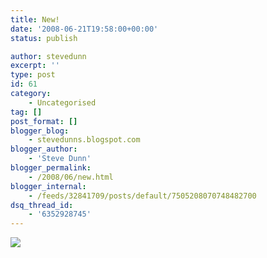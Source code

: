 ```yaml
---
title: New!
date: '2008-06-21T19:58:00+00:00'
status: publish

author: stevedunn
excerpt: ''
type: post
id: 61
category:
    - Uncategorised
tag: []
post_format: []
blogger_blog:
    - stevedunns.blogspot.com
blogger_author:
    - 'Steve Dunn'
blogger_permalink:
    - /2008/06/new.html
blogger_internal:
    - /feeds/32841709/posts/default/7505208070748482700
dsq_thread_id:
    - '6352928745'
---
```

[![](http://1.bp.blogspot.com/_bIhihWOyLpw/SF1PUw7-LlI/AAAAAAAAAMU/BdTnqGYC8Ew/s320/ooh_look-707018.jpg)](http://1.bp.blogspot.com/_bIhihWOyLpw/SF1PUw7-LlI/AAAAAAAAAMU/BdTnqGYC8Ew/s1600-h/ooh_look-707018.jpg)

<div><span style="color:#1F497D"></span>

</div>